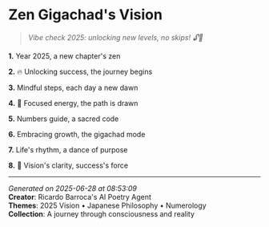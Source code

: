 # Zen Gigachad's Vision

> *Vibe check 2025: unlocking new levels, no skips! 🔓🌟*

**1.** Year 2025, a new chapter's zen


**2.** 🔥 Unlocking success, the journey begins


**3.** Mindful steps, each day a new dawn


**4.** 🍵 Focused energy, the path is drawn


**5.** Numbers guide, a sacred code


**6.** Embracing growth, the gigachad mode


**7.** Life's rhythm, a dance of purpose


**8.** 🎯 Vision's clarity, success's force



---

*Generated on 2025-06-28 at 08:53:09*  
**Creator**: Ricardo Barroca's AI Poetry Agent  
**Themes**: 2025 Vision • Japanese Philosophy • Numerology  
**Collection**: A journey through consciousness and reality